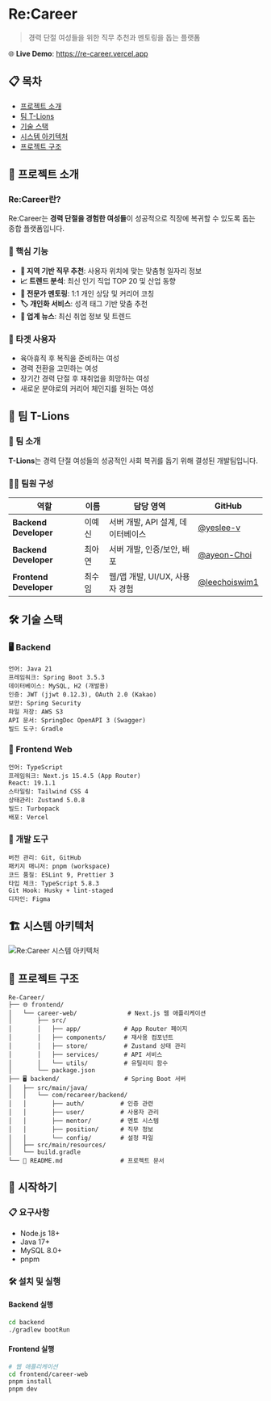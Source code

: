 # Re:Career

> 경력 단절 여성들을 위한 직무 추천과 멘토링을 돕는 플랫폼

🌐 **Live Demo**: https://re-career.vercel.app

## 📋 목차

- [프로젝트 소개](#-프로젝트-소개)
- [팀 T-Lions](#-팀-t-lions)
- [기술 스택](#️-기술-스택)
- [시스템 아키텍처](#-시스템-아키텍처)
- [프로젝트 구조](#-프로젝트-구조)

## 🎯 프로젝트 소개

### Re:Career란?

Re:Career는 **경력 단절을 경험한 여성들**이 성공적으로 직장에 복귀할 수 있도록 돕는 종합 플랫폼입니다.

### 🌟 핵심 기능

- **📍 지역 기반 직무 추천**: 사용자 위치에 맞는 맞춤형 일자리 정보
- **📈 트렌드 분석**: 최신 인기 직업 TOP 20 및 산업 동향
- **👥 전문가 멘토링**: 1:1 개인 상담 및 커리어 코칭
- **🏷️ 개인화 서비스**: 성격 태그 기반 맞춤 추천
- **📰 업계 뉴스**: 최신 취업 정보 및 트렌드

### 🎯 타겟 사용자

- 육아휴직 후 복직을 준비하는 여성
- 경력 전환을 고민하는 여성
- 장기간 경력 단절 후 재취업을 희망하는 여성
- 새로운 분야로의 커리어 체인지를 원하는 여성

## 👥 팀 T-Lions

### 🦁 팀 소개

**T-Lions**는 경력 단절 여성들의 성공적인 사회 복귀를 돕기 위해 결성된 개발팀입니다.

### 👩‍💻 팀원 구성

| 역할                   | 이름   | 담당 영역                         | GitHub                                       |
| ---------------------- | ------ | --------------------------------- | -------------------------------------------- |
| **Backend Developer**  | 이예신 | 서버 개발, API 설계, 데이터베이스 | [@yeslee-v](https://github.com/username)     |
| **Backend Developer**  | 최아연 | 서버 개발, 인증/보안, 배포        | [@ayeon-Choi](https://github.com/username)   |
| **Frontend Developer** | 최수임 | 웹/앱 개발, UI/UX, 사용자 경험    | [@leechoiswim1](https://github.com/username) |

## 🛠️ 기술 스택

### 🖥️ Backend

```
언어: Java 21
프레임워크: Spring Boot 3.5.3
데이터베이스: MySQL, H2 (개발용)
인증: JWT (jjwt 0.12.3), OAuth 2.0 (Kakao)
보안: Spring Security
파일 저장: AWS S3
API 문서: SpringDoc OpenAPI 3 (Swagger)
빌드 도구: Gradle
```

### 🎨 Frontend Web

```
언어: TypeScript
프레임워크: Next.js 15.4.5 (App Router)
React: 19.1.1
스타일링: Tailwind CSS 4
상태관리: Zustand 5.0.8
빌드: Turbopack
배포: Vercel
```

### 🔧 개발 도구

```
버전 관리: Git, GitHub
패키지 매니저: pnpm (workspace)
코드 품질: ESLint 9, Prettier 3
타입 체크: TypeScript 5.8.3
Git Hook: Husky + lint-staged
디자인: Figma
```

## 🏗️ 시스템 아키텍처

![Re:Career 시스템 아키텍처](https://github.com/user-attachments/assets/your-image-id-here)

## 📁 프로젝트 구조

```
Re-Career/
├── 🌐 frontend/
│   └── career-web/              # Next.js 웹 애플리케이션
│       ├── src/
│       │   ├── app/            # App Router 페이지
│       │   ├── components/     # 재사용 컴포넌트
│       │   ├── store/          # Zustand 상태 관리
│       │   ├── services/       # API 서비스
│       │   └── utils/          # 유틸리티 함수
│       └── package.json
├── 🖥️ backend/                  # Spring Boot 서버
│   ├── src/main/java/
│   │   └── com/recareer/backend/
│   │       ├── auth/          # 인증 관련
│   │       ├── user/          # 사용자 관리
│   │       ├── mentor/        # 멘토 시스템
│   │       ├── position/      # 직무 정보
│   │       └── config/        # 설정 파일
│   ├── src/main/resources/
│   └── build.gradle
└── 📄 README.md                # 프로젝트 문서
```

## 🚀 시작하기

### 📋 요구사항

- Node.js 18+
- Java 17+
- MySQL 8.0+
- pnpm

### 🛠️ 설치 및 실행

#### Backend 실행

```bash
cd backend
./gradlew bootRun
```

#### Frontend 실행

```bash
# 웹 애플리케이션
cd frontend/career-web
pnpm install
pnpm dev
```
